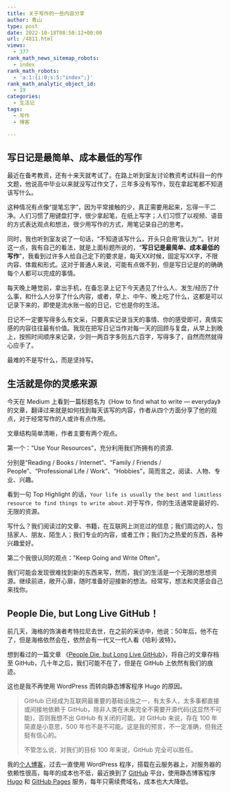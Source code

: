 ```yaml
---
title: 关于写作的一些内容分享
author: 青山
type: post
date: 2022-10-18T08:50:12+00:00
url: /4811.html
views:
  - 377
rank_math_news_sitemap_robots:
  - index
rank_math_robots:
  - 'a:1:{i:0;s:5:"index";}'
rank_math_analytic_object_id:
  - 19
categories:
  - 生活记
tags:
  - 写作
  - 博客

---
```

## 写日记是最简单、成本最低的写作

最近在备考教资，还有十来天就考试了。在路上听到室友讨论教资考试科目一的作文题，他说高中毕业以来就没写过作文了，三年多没有写作，现在拿起笔都不知道该写什么。

这种情况有点像“提笔忘字”，因为平常接触的少，真正需要用起来，忘得一干二净。人们习惯了用键盘打字，很少拿起笔，在纸上写字；人们习惯了以视频、语音的方式表达观点和想法，很少用写作的方式，用笔记录自己的思考。

同时，我也听到室友说了一句话，“不知道该写什么，开头只会用‘我认为’”。针对这一点，我有自己的看法，就是上面标题所说的，“**写日记是最简单、成本最低的写作**”，我看到过许多人给自己定下的要求是，每天XX时候，固定写XX字，不限内容、体裁和形式。这对于普通人来说，可能有点做不到，但是写日记是的的确确每个人都可以完成的事情。

每天晚上睡觉前，拿出手机，在备忘录上记下今天遇见了什么人、发生/经历了什么事，和什么人分享了什么内容，或者，早上、中午、晚上吃了什么，这都是可以记录下来的，即使是流水账一般的日记，它也是你的生活。

日记不一定要写得多么有文采，只要真实记录当天的事情、你的感受即可，真情实感的内容往往最有价值。我现在把写日记当作对每一天的回顾与复盘，从早上到晚上，按照时间顺序来记录，少则一两百字多则五六百字，写得多了，自然而然就得心应手了。

最难的不是写什么，而是坚持写。

## 生活就是你的灵感来源

今天在 Medium 上看到一篇标题名为《How to find what to write — everyday》的文章，翻译过来就是如何找到每天该写的内容，作者从四个方面分享了他的观点，对于经常写作的人或许有点作用。

文章结构简单清晰，作者主要有两个观点。

第一个：“Use Your Resources”，充分利用我们所拥有的资源.

分别是“Reading / Books / Internet”、“Family / Friends / People”、“Professional Life / Work”、“Hobbies”，简而言之，阅读、人物、专业、兴趣。

看到一句 Top Highlight 的话，`Your life is usually the best and limitless resource to find things to write about.`对于写作，你的生活通常是最好的、无限的资源。

写什么？我们阅读过的文章、书籍，在互联网上浏览过的信息；我们周边的人，包括家人、朋友、陌生人；我们专业的内容，或者工作；我们为之热爱的东西，各种兴趣爱好。

第二个我很认同的观点："Keep Going and Write Often"。

我们可能会发现很难找到新的东西来写，然而，我们的生活是一个无限的思想资源。继续前进，敞开心扉，随时准备好迎接新的想法。经常写，想法和灵感会自己来找你。

## People Die, but Long Live GitHub！

前几天，海格的饰演者考特拉尼去世，在之前的采访中，他说：50年后，他不在了，但是海格依然会在，依然会有一代又一代人看《哈利·波特》。

想到看过的一篇文章 《[People Die, but Long Live GitHub][1]》，将自己的文章存档至 GitHub，几十年之后，我们可能不在了，但是在 GitHub 上依然有我们的痕迹。

这也是我不再使用 WordPress 而转向静态博客程序 Hugo 的原因。

> GitHub 已经成为互联网最重要的基础设施之一，有太多人，太多事都直接或间接地依赖于 GitHub，除非人类在未来完全不需要开源代码(这显然不可能)，否则我想不出 GitHub 有关闭的可能。对 GitHub 来说，存在 100 年简直是小意思，500 年也不是不可能。这是我的预言，不一定准确，但我还挺有信心的。
> 
> 不管怎么说，对我们的目标 100 年来说，GitHub 完全可以胜任。

我的[个人博客][2]，过去一直使用 WordPress 程序，搭载在云服务器上，对服务器的依赖性很高，每年的成本也不低，最近换到了 [GitHub][3] 平台，使用静态博客程序 [Hugo][4] 和 [GitHub Pages][5] 服务，每年只需续费域名，成本也大大降低。

 [1]: https://laike9m.com/blog/people-die-but-long-live-github,122/
 [2]: https://yinji.org
 [3]: https://github.com
 [4]: https://gohugo.io
 [5]: https://pages.github.com/